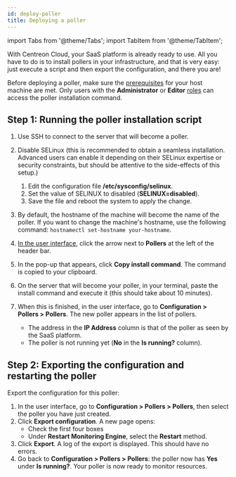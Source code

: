 ```yaml
---
id: deploy-poller
title: Deploying a poller
---
```


import Tabs from '@theme/Tabs';
import TabItem from '@theme/TabItem';

With Centreon Cloud, your SaaS platform is already ready to use. All you have to do is to install pollers in your infrastructure, and that is very easy: just execute a script and then export the configuration, and there you are!

Before deploying a poller, make sure the [prerequisites](prerequisites.md) for your host machine are met. Only users with the **Administrator** or **Editor** [roles](../users/users.md#user-roles) can access the poller installation command.

## Step 1: Running the poller installation script

1. Use SSH to connect to the server that will become a poller.
2. Disable SELinux (this is recommended to obtain a seamless installation. Advanced users can enable it depending on their SELinux expertise or security constraints, but should be attentive to the side-effects of this setup.)

   1. Edit the configuration file **/etc/sysconfig/selinux**.
   2. Set the value of SELINUX to disabled (**SELINUX=disabled**).
   3. Save the file and reboot the system to apply the change.

3. By default, the hostname of the machine will become the name of the poller. If you want to change the machine's hostname, use the following command: `hostnamectl set-hostname your-hostname`.

4. [In the user interface](../getting-started/interface.md#accessing-the-central-servers-interface), click the arrow next to **Pollers** at the left of the header bar.

5. In the pop-up that appears, click **Copy install command**. The command is copied to your clipboard.

6. On the server that will become your poller, in your terminal, paste the install command and execute it (this should take about 10 minutes).

7. When this is finished, in the user interface, go to **Configuration > Pollers > Pollers**. The new poller appears in the list of pollers.
   * The address in the **IP Address** column is that of the poller as seen by the SaaS platform.
   * The poller is not running yet (**No** in the **Is running?** column).

## Step 2: Exporting the configuration and restarting the poller

Export the configuration for this poller:

1. In the user interface, go to **Configuration > Pollers > Pollers**, then select the poller you have just created.
2. Click **Export configuration**. A new page opens:
   * Check the first four boxes
   * Under **Restart Monitoring Engine**, select the **Restart** method.
3. Click **Export**. A log of the export is displayed. This should have no errors.
4. Go back to **Configuration > Pollers > Pollers**: the poller now has **Yes** under **Is running?**. Your poller is now ready to monitor resources.
